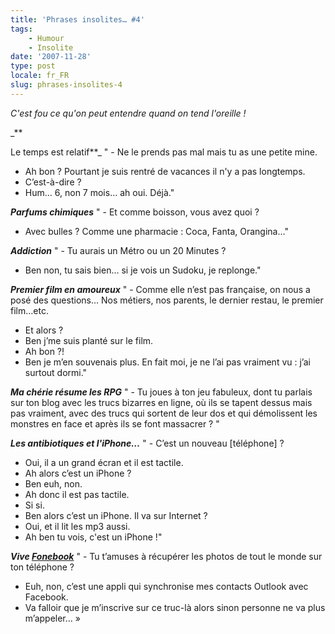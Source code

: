 ```yaml
---
title: 'Phrases insolites… #4'
tags:
    - Humour
    - Insolite
date: '2007-11-28'
type: post
locale: fr_FR
slug: phrases-insolites-4
---
```


_C'est fou ce qu'on peut entendre quand on tend l'oreille&nbsp;!_

\_\*\*<!-- more -->

Le temps est relatif\*\*\_
" - Ne le prends pas mal mais tu as une petite mine.

* Ah bon&nbsp;? Pourtant je suis rentré de vacances il n'y a pas longtemps.
* C’est-à-dire&nbsp;?
* Hum… 6, non 7 mois… ah oui. Déjà."

_**Parfums chimiques**_
" - Et comme boisson, vous avez quoi&nbsp;?

* Avec bulles&nbsp;? Comme une pharmacie&nbsp;: Coca, Fanta, Orangina…"

_**Addiction**_
" - Tu aurais un Métro ou un 20 Minutes&nbsp;?

* Ben non, tu sais bien… si je vois un Sudoku, je replonge."

_**Premier film en amoureux**_
" - Comme elle n’est pas française, on nous a posé des questions… Nos métiers, nos parents, le dernier restau, le premier film…etc.

* Et alors&nbsp;?
* Ben j’me suis planté sur le film.
* Ah bon&nbsp;?!
* Ben je m’en souvenais plus. En fait moi, je ne l’ai pas vraiment vu&nbsp;: j’ai surtout dormi."

_**Ma chérie résume les RPG**_
" - Tu joues à ton jeu fabuleux, dont tu parlais sur ton blog avec les trucs bizarres en ligne, où ils se tapent dessus mais pas vraiment, avec des trucs qui sortent de leur dos et qui démolissent les monstres en face et après ils se font massacrer&nbsp;? "

_**Les antibiotiques et l'iPhone…**_
" - C’est un nouveau [téléphone]&nbsp;?

* Oui, il a un grand écran et il est tactile.
* Ah alors c’est un iPhone&nbsp;?
* Ben euh, non.
* Ah donc il est pas tactile.
* Si si.
* Ben alors c’est un iPhone. Il va sur Internet&nbsp;?
* Oui, et il lit les mp3 aussi.
* Ah ben tu vois, c'est un iPhone&nbsp;!"

_**Vive [Fonebook](https://sites.google.com/site/rossdargan/)**_
" - Tu t’amuses à récupérer les photos de tout le monde sur ton téléphone&nbsp;?

* Euh, non, c’est une appli qui synchronise mes contacts Outlook avec Facebook.
* Va falloir que je m’inscrive sur ce truc-là alors sinon personne ne va plus m’appeler…&nbsp;»
